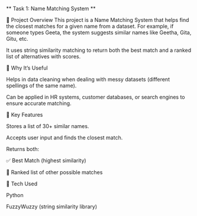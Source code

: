 ** Task 1: Name Matching System **

🔹 Project Overview
This project is a Name Matching System that helps find the closest matches for a given name from a dataset. For example, if someone types Geeta, the system suggests similar names like Geetha, Gita, Gitu, etc.

It uses string similarity matching to return both the best match and a ranked list of alternatives with scores.

🔹 Why It’s Useful

Helps in data cleaning when dealing with messy datasets (different spellings of the same name).

Can be applied in HR systems, customer databases, or search engines to ensure accurate matching.

🔹 Key Features

Stores a list of 30+ similar names.

Accepts user input and finds the closest match.

Returns both:

✅ Best Match (highest similarity)

📌 Ranked list of other possible matches

🔹 Tech Used

Python

FuzzyWuzzy (string similarity library)
